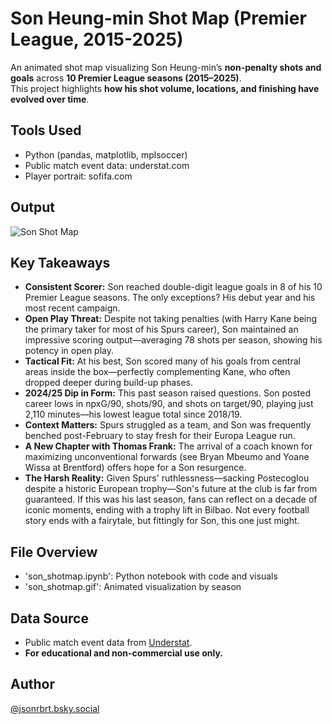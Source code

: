 # Son Heung-min Shot Map (Premier League, 2015-2025)

An animated shot map visualizing Son Heung-min’s **non-penalty shots and goals** across **10 Premier League seasons (2015–2025)**.  
This project highlights **how his shot volume, locations, and finishing have evolved over time**.

## Tools Used
- Python (pandas, matplotlib, mplsoccer)
- Public match event data: understat.com
- Player portrait: sofifa.com

## Output
![Son Shot Map](son_shotmap.gif)

## Key Takeaways
- **Consistent Scorer:** Son reached double-digit league goals in 8 of his 10 Premier League seasons. The only exceptions? His debut year and his most recent campaign.
- **Open Play Threat:** Despite not taking penalties (with Harry Kane being the primary taker for most of his Spurs career), Son maintained an impressive scoring output—averaging 78 shots per season, showing his potency in open play.
- **Tactical Fit:** At his best, Son scored many of his goals from central areas inside the box—perfectly complementing Kane, who often dropped deeper during build-up phases.
- **2024/25 Dip in Form:** This past season raised questions. Son posted career lows in npxG/90, shots/90, and shots on target/90, playing just 2,110 minutes—his lowest league total since 2018/19.
- **Context Matters:** Spurs struggled as a team, and Son was frequently benched post-February to stay fresh for their Europa League run.
- **A New Chapter with Thomas Frank:** The arrival of a coach known for maximizing unconventional forwards (see Bryan Mbeumo and Yoane Wissa at Brentford) offers hope for a Son resurgence.
- **The Harsh Reality:** Given Spurs' ruthlessness—sacking Postecoglou despite a historic European trophy—Son's future at the club is far from guaranteed. If this was his last season, fans can reflect on a decade of iconic moments, ending with a trophy lift in Bilbao. Not every football story ends with a fairytale, but fittingly for Son, this one just might.

## File Overview
- 'son_shotmap.ipynb': Python notebook with code and visuals
- 'son_shotmap.gif': Animated visualization by season

## Data Source
- Public match event data from [Understat](https://understat.com/).  
- **For educational and non-commercial use only.**

## Author
[@jsonrbrt.bsky.social](https://bsky.app/profile/jsonrbrt.bsky.social)